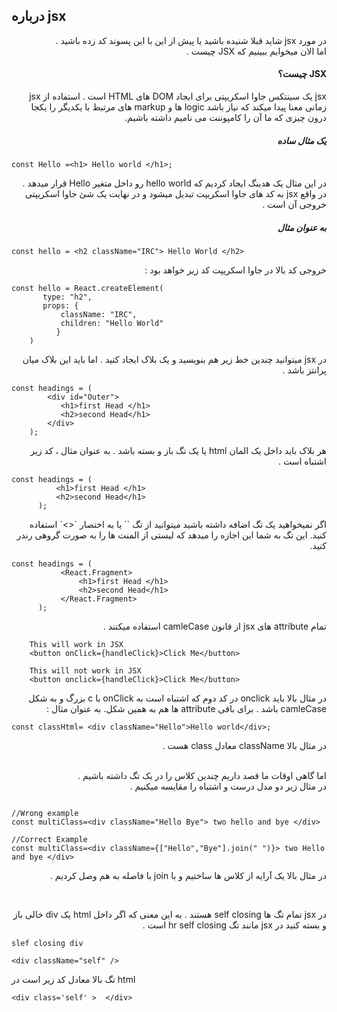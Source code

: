 ## درباره jsx 

<div dir="rtl" align="right">

در مورد jsx  شاید قبلا شنیده باشید یا پیش از این با این پسوند کد زده باشید .
<br/>
اما الان میخوایم ببینیم که JSX  چیست .

#### JSX چیست؟

jsx  یک سینتکس جاوا اسکریپتی برای ایجاد DOM  های HTML است .
استفاده از jsx زمانی معنا پیدا میکند که نیاز باشد logic ها و markup های مرتبط با یکدیگر را یکجا درون چیزی که ما آن را کامپوننت می نامیم داشته باشیم.
##### یک مثال ساده 

 <div dir="ltr" align="left">

```
const Hello =<h1> Hello world </h1>;
```

</div>

در این مثال یک هدینگ ایجاد کردیم که hello world  رو داخل متغیر Hello  قرار میدهد .
 <br/>
 در واقع jsx  به کد های جاوا اسکریپت تبدیل میشود و در نهایت یک شئ جاوا اسکریپتی خروجی آن است . 
 
 #####  به عنوان مثال 

 <div dir="ltr" align="left">
 
 ```
 const hello = <h2 className="IRC"> Hello World </h2>
 ```
 
 </div>
 
 خروجی کد بالا در جاوا اسکریپت کد زیر خواهد بود :
 <br/>
  <div dir="ltr" align="left">

 ```
 const hello = React.createElement(
        type: "h2",
        props: {
            className: "IRC",  
            children: "Hello World" 
           }
     )
 ```
 </div>
 
در jsx  میتوانید چندین خط زیر هم بنویسید و یک بلاک ایجاد کنید . اما باید این بلاک میان پرانتز باشد .

 <div dir="ltr" align="left">
 
```
const headings = (
        <div id="Outer">
           <h1>first Head </h1>
           <h2>second Head</h1> 
        </div>
    );
```

</div>

هر بلاک باید داخل یک المان html یا یک تگ باز و بسته باشد . به عنوان مثال ، کد زیر اشتباه است . 
 
  <div dir="ltr" align="left">

 ```
 const headings = (
           <h1>first Head </h1>
           <h2>second Head</h1> 
       );
 ```
 
 </div>
اگر نمیخواهید یک تگ اضافه داشته باشید میتوانید از تگ `<React.Fragment>` یا به اختصار `<>` استفاده کنید. این تگ به شما این اجازه را میدهد که لیستی از المنت ها را به صورت گروهی رندر کنید.
  <div dir="ltr" align="left">

 ```
 const headings = (
            <React.Fragment>
                <h1>first Head </h1>
                <h2>second Head</h1> 
            </React.Fragment>
       );
 ```
 
 </div>

تمام attribute ‌های jsx از قانون camleCase  استفاده میکنند . 

 <div dir="ltr" align="left">

```
    This will work in JSX
    <button onClick={handleClick}>Click Me</button>

    This will not work in JSX
    <button onclick={handleClick}>Click Me</button>
```

</div>

در مثال بالا باید onclick  در کد دوم که اشتباه است به onClick  با c  بزرگ و به شکل camleCase  باشد . برای باقی attribute ها هم به همین شکل. به عنوان مثال :‌

 <div dir="ltr" align="left">

```
const classHtml= <div className="Hello">Hello world</div>;

```

</div>

در مثال بالا className معادل class  هست . 

<br/>
 اما گاهی اوقات ما قصد داریم چندین کلاس را در یک تگ داشته باشیم . 
  <br/>
  در مثال زیر دو مدل درست و اشتباه را مقایسه میکنیم . 
  
   <div dir="ltr" align="left">

  ```
  
  //Wrong example
  const multiClass=<div className="Hello Bye"> two hello and bye </div>
  
  //Correct Example
  const multiClass=<div className={["Hello","Bye"].join(" ")}> two Hello and bye </div>
  
  ```
  </div>
  
در مثال بالا یک آرایه از کلاس ها ساختیم و با join با فاصله به هم وصل کردیم . 

<br/>

در jsx تمام تگ ها self closing  هستند . به این معنی که اگر داخل html یک div  خالی باز و بسته کنید در jsx  مانند تگ hr self closing است . 

 <div dir="ltr" align="left">

```
slef closing div

<div className="self" />

```
تگ بالا معادل کد زیر است در html

```
<div class='self' >  </div>
```
</div>

</div>
